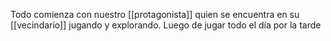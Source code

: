 Todo comienza con nuestro [[protagonista]] quien se encuentra en su [[vecindario]] jugando y explorando. 
Luego de jugar todo el día por la tarde 